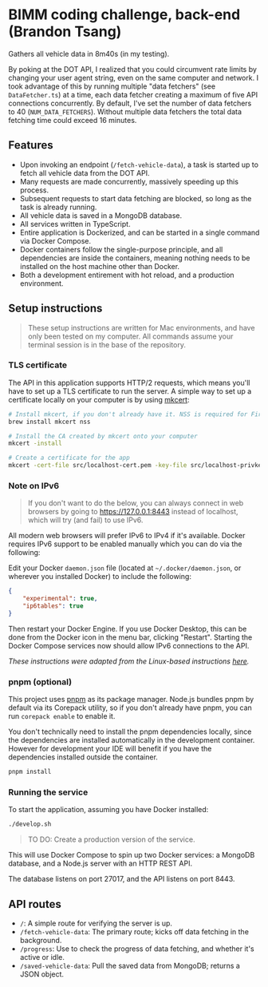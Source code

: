 # BIMM coding challenge, back-end (Brandon Tsang)

Gathers all vehicle data in 8m40s (in my testing).

By poking at the DOT API, I realized that you could circumvent rate limits by changing your user agent string, even on the same computer and network. I took advantage of this by running multiple "data fetchers" (see `DataFetcher.ts`) at a time, each data fetcher creating a maximum of five API connections concurrently. By default, I've set the number of data fetchers to 40 (`NUM_DATA_FETCHERS`). Without multiple data fetchers the total data fetching time could exceed 16 minutes.

## Features

- Upon invoking an endpoint (`/fetch-vehicle-data`), a task is started up to fetch all vehicle data from the DOT API.
- Many requests are made concurrently, massively speeding up this process.
- Subsequent requests to start data fetching are blocked, so long as the task is already running.
- All vehicle data is saved in a MongoDB database.
- All services written in TypeScript.
- Entire application is Dockerized, and can be started in a single command via Docker Compose.
- Docker containers follow the single-purpose principle, and all dependencies are inside the containers, meaning nothing needs to be installed on the host machine other than Docker.
- Both a development entirement with hot reload, and a production environment.

## Setup instructions

> These setup instructions are written for Mac environments, and have only been tested on my computer. All commands assume your terminal session is in the base of the repository.

### TLS certificate

The API in this application supports HTTP/2 requests, which means you'll have to set up a TLS certificate to run the server. A simple way to set up a certificate locally on your computer is by using [mkcert](https://github.com/FiloSottile/mkcert):

```bash
# Install mkcert, if you don't already have it. NSS is required for Firefox
brew install mkcert nss

# Install the CA created by mkcert onto your computer
mkcert -install

# Create a certificate for the app
mkcert -cert-file src/localhost-cert.pem -key-file src/localhost-privkey.pem localhost 127.0.0.1 ::1
```

### Note on IPv6

> If you don't want to do the below, you can always connect in web browsers by going to https://127.0.0.1:8443 instead of localhost, which will try (and fail) to use IPv6.

All modern web browsers will prefer IPv6 to IPv4 if it's available. Docker requires IPv6 support to be enabled manually which you can do via the following:

Edit your Docker `daemon.json` file (located at `~/.docker/daemon.json`, or wherever you installed Docker) to include the following:

```json
{
	"experimental": true,
	"ip6tables": true
}
```

Then restart your Docker Engine. If you use Docker Desktop, this can be done from the Docker icon in the menu bar, clicking "Restart". Starting the Docker Compose services now should allow IPv6 connections to the API.

_These instructions were adapted from the Linux-based instructions [here](https://docs.docker.com/config/daemon/ipv6/)._

### pnpm (optional)

This project uses [pnpm](https://pnpm.io/) as its package manager. Node.js bundles pnpm by default via its Corepack utility, so if you don't already have pnpm, you can run `corepack enable` to enable it.

You don't technically need to install the pnpm dependencies locally, since the dependencies are installed automatically in the development container. However for development your IDE will benefit if you have the dependencies installed outside the container.

```bash
pnpm install
```

### Running the service

To start the application, assuming you have Docker installed:

```bash
./develop.sh
```

> TO DO: Create a production version of the service.

This will use Docker Compose to spin up two Docker services: a MongoDB database, and a Node.js server with an HTTP REST API.

The database listens on port 27017, and the API listens on port 8443.

## API routes

- `/`: A simple route for verifying the server is up.
- `/fetch-vehicle-data`: The primary route; kicks off data fetching in the background.
- `/progress`: Use to check the progress of data fetching, and whether it's active or idle.
- `/saved-vehicle-data`: Pull the saved data from MongoDB; returns a JSON object.
